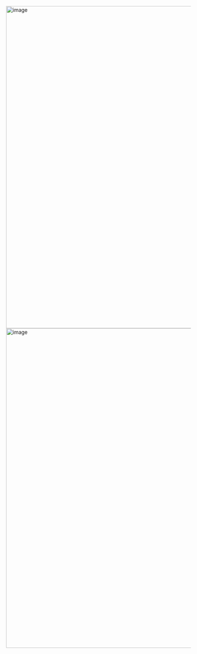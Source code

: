 <img width="1920" height="879" alt="image" src="https://github.com/user-attachments/assets/99fc03f2-fdc2-4be7-85e1-e72cc719de49" />
<img width="1920" height="872" alt="image" src="https://github.com/user-attachments/assets/b67d07ff-151d-439a-899f-71345fae0b17" />
